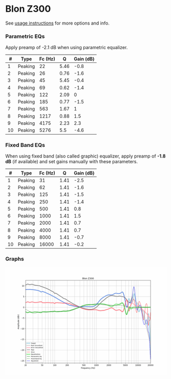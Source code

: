 # Blon Z300
See [usage instructions](https://github.com/jaakkopasanen/AutoEq#usage) for more options and info.

### Parametric EQs
Apply preamp of -2.1 dB when using parametric equalizer.

|   # | Type    |   Fc (Hz) |    Q |   Gain (dB) |
|-----|---------|-----------|------|-------------|
|   1 | Peaking |        22 | 5.46 |        -0.8 |
|   2 | Peaking |        26 | 0.76 |        -1.6 |
|   3 | Peaking |        45 | 5.45 |        -0.4 |
|   4 | Peaking |        69 | 0.62 |        -1.4 |
|   5 | Peaking |       122 | 2.09 |         0   |
|   6 | Peaking |       185 | 0.77 |        -1.5 |
|   7 | Peaking |       563 | 1.67 |         1   |
|   8 | Peaking |      1217 | 0.88 |         1.5 |
|   9 | Peaking |      4175 | 2.23 |         2.3 |
|  10 | Peaking |      5276 | 5.5  |        -4.6 |

### Fixed Band EQs
When using fixed band (also called graphic) equalizer, apply preamp of **-1.8 dB** (if available) and set gains manually with these parameters.

|   # | Type    |   Fc (Hz) |    Q |   Gain (dB) |
|-----|---------|-----------|------|-------------|
|   1 | Peaking |        31 | 1.41 |        -2.5 |
|   2 | Peaking |        62 | 1.41 |        -1.6 |
|   3 | Peaking |       125 | 1.41 |        -1.5 |
|   4 | Peaking |       250 | 1.41 |        -1.4 |
|   5 | Peaking |       500 | 1.41 |         0.8 |
|   6 | Peaking |      1000 | 1.41 |         1.5 |
|   7 | Peaking |      2000 | 1.41 |         0.7 |
|   8 | Peaking |      4000 | 1.41 |         0.7 |
|   9 | Peaking |      8000 | 1.41 |        -0.7 |
|  10 | Peaking |     16000 | 1.41 |        -0.2 |

### Graphs
![](./Blon%20Z300.png)
